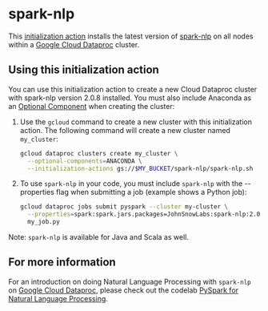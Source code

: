 # spark-nlp

This [initialization action](https://cloud.google.com/dataproc/init-actions) installs the latest version of [spark-nlp](https://github.com/JohnSnowLabs/spark-nlp)
on all nodes within a [Google Cloud Dataproc](https://cloud.google.com/dataproc) cluster.

## Using this initialization action

You can use this initialization action to create a new Cloud Dataproc cluster with spark-nlp version 2.0.8 installed. You must also include Anaconda as an [Optional Component](https://cloud.google.com/dataproc/docs/concepts/components/overview) when creating the cluster:

1. Use the `gcloud` command to create a new cluster with this initialization action.  The following command will create a new cluster named `my_cluster`:

    ```bash
    gcloud dataproc clusters create my_cluster \
      --optional-components=ANACONDA \
      --initialization-actions gs://$MY_BUCKET/spark-nlp/spark-nlp.sh
    ```
2. To use `spark-nlp` in your code, you must include `spark-nlp` with the --properties flag when submitting a job (example shows a Python job):

    ```bash
    gcloud dataproc jobs submit pyspark --cluster my-cluster \
      --properties=spark:spark.jars.packages=JohnSnowLabs:spark-nlp:2.0.8 \
      my_job.py
    ```

Note: `spark-nlp` is available for Java and Scala as well. 

## For more information

For an introduction on doing Natural Language Processing with `spark-nlp` on [Google Cloud Dataproc](https://cloud.google.com/dataproc), please check out the codelab [PySpark for Natural Language Processing](https://codelabs.developers.google.com/codelabs/spark-nlp/#0).
